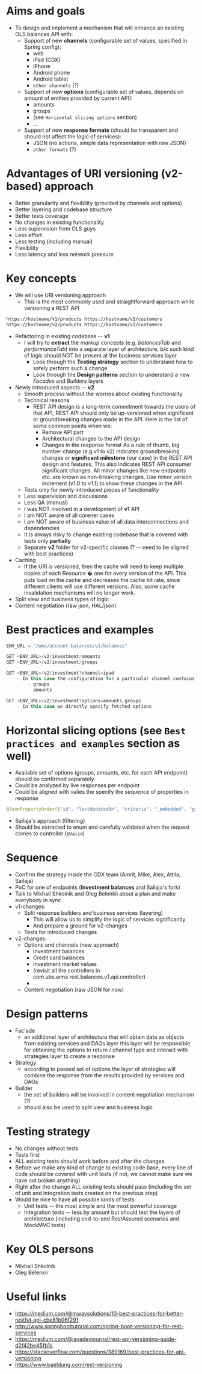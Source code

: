 # Aims and goals
- To design and implement a mechanism that will enhance an existing OLS balances API with:
    - Support of new **channels** (configurable set of values, specified in Spring config):
        - web
        - iPad (CDX)
        - iPhone
        - Android phone
        - Android tablet
        - `other channels` (?)
    - Support of new **options** (configurable set of values, depends on amount of entities provided by current API):
        - amounts
        - groups
        - (see `Horizontal slicing options` section)
        - ...
    - Support of new **response formats** (should be transparent and should not affect the logic of services):
        - JSON (no actions, simple data representation with raw JSON)
        - `other formats` (?)

# Advantages of URI versioning (v2-based) approach
- Better granularity and flexibility (provided by channels and options)
- Better layering and codebase structure
- Better tests coverage
- No changes in existing functionality
- Less supervision from OLS guys
- Less effort
- Less testing (including manual)
- Flexibility
- Less latency and less network pressure
    
# Key concepts
- We will use URI versioning approach
    - This is the most commonly used and straightforward approach while versioning a REST API
```bash
https://hostname/v1/products https://hostname/v1/customers
https://hostname/v2/products https://hostname/v2/customers
```
- Refactoring in existing codebase -- **v1**
    - I will try to **extract** the *markup* concepts (e.g. *balancesTab* and *performanceTab*) into a separate layer of
    architecture, b/c such kind of logic should NOT be present at the business services layer
        - Look through the **Testing strategy** section to understand how to safely perform such a change
        - Look through the **Design patterns** section to understand a new *Facades* and *Builders* layers
- Newly introduced aspects -- **v2**
    - Smooth process without the worries about existing functionality
    - Technical reasons
        - REST API design is a long-term commitment towards the users of that API, REST API should only be up-versioned
        when significant or groundbreaking changes made in the API. Here is the list of some common points when we:
            - Remove API part
            - Architectural changes to the API design
            - Changes in the response format
        As a rule of thumb, big number change (e.g v1 to v2) indicates groundbreaking changes or **significant milestone**
        (our case) in the REST API design and features. This also indicates REST API consumer significant changes. All
        minor changes like new endpoints etc. are known as non-breaking changes. Use minor version increment (v1.0 to
        v1.1) to show these changes in the API.
    - Tests only for newly introduced pieces of functionality
    - Less supervision and discussions
    - Less QA (manual)
    - I was NOT involved in a development of **v1** API
    - I am NOT aware of all corener cases
    - I am NOT aware of business value of all data interconnections and dependencies
    - It is always risky to change existing codebase that is covered with tests only **partially**
    - Separate **v2** folder for v2-specific classes (? -- need to be aligned with best practices) 
- Caching
    - If the URI is versioned, then the cache will need to keep multiple copies of each Resource � one for every version of the API. This puts load on the cache and decreases the cache hit rate, since different clients will use different versions. Also, some cache invalidation mechanisms will no longer work.
- Split view and business types of logic
- Content negotiation (raw json, HAL/json)

# Best practices and examples
```java
ENV_URL = "/wma/account-balances/v1/balances"

GET <ENV_URL>/v2/investment/amounts
GET <ENV_URL>/v2/investment/groups

GET <ENV_URL>/v2/investment?channel=ipad
    - In this case the configuration for a particular channel contains an amount of options to be returned:
        - groups
        - amounts

GET <ENV_URL>/v2/investment?options=amounts,groups
    - In this case we directly specify fetched options 
```

# Horizontal slicing options (see `Best practices and examples` section as well)
- Available set of options (groups, amounts, etc. for each API endpoint) should be confirmed separately
- Could be analyzed by live responses per endpoint
- Could be aligned with valies the specify the sequence of properties in response
```java
@JsonPropertyOrder({"id", "lastUpdatedOn", "criteria", "_embedded", "groups", "_links" })
```
- Sailaja's approach (filtering)
- Should be extracted to enum and carefully validated when the request comes to controller (`@Valid`)

# Sequence
- Confirm the strategy inside the CDX team (Amrit, Mike, Alex, Attila, Sailaja)
- PoC for one of endpoints (**Investment balances** and Sailaja's fork)
- Talk to Mikhail Shkolnik and Oleg Belenkii about a plan and make everybody in sync
- v1-changes:
    - Split response builders and business services (layering)
        - This will allow us to simplify the logic of services significantly
        - And prepare a ground for v2-changes
    - Tests for introduced changes
- v2-changes:
    - Options and channels (new approach)
        - Investment balances
        - Credit card balances
        - Investment market values
        - (revisit all the controllers in com.ubs.wma.rest.balances.v1.api.controller)
        - ...
    - Content negotiation (raw JSON for now)

# Design patterns
- Fac'ade
    - an additional layer of architecture that will obtain data as objects from existing services and DAOs layer 
    this layer will be responsible for obtaining the options to return / channel type and interact with strategies layer to create a response
- Strategy
    - according to passed set of options the layer of strategies will combine the response from the results provided by services and DAOs
- Builder
    - the set of builders will be involved in content negotiation mechanism (?)
    - should also be used to split view and business logic

# Testing strategy
- No changes without tests
- Tests first
- ALL existing tests should work before and after the changes
- Before we make any kind of change to existing code base, every line of code should be covered with unit tests (if not, we cannot make sure we have not broken anything)
- Right after the change ALL existing tests should pass (including the set of unit and integration tests created on the previous step)
- Would be nice to have all possible kinds of tests:
    - Unit tests -- the most simple and the most powerful coverage
    - Integration tests -- less by amount but should test the layers of architecture (including end-to-end RestAssured scenarios and MockMVC tests) 

# Key OLS persons
- Mikhail Shkolnik
- Oleg Belenkii

# Useful links
- https://medium.com/@mwaysolutions/10-best-practices-for-better-restful-api-cbe81b06f291
- http://www.springboottutorial.com/spring-boot-versioning-for-rest-services
- https://medium.com/@javadevjournal/rest-api-versioning-guide-d2f42be45fb1s
- https://stackoverflow.com/questions/389169/best-practices-for-api-versioning
- https://www.baeldung.com/rest-versioning
